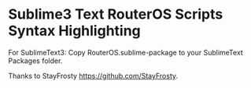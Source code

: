 Sublime3 Text RouterOS Scripts Syntax Highlighting
==================================================

For SublimeText3:
Copy RouterOS.sublime-package to your SublimeText Packages folder.

Thanks to StayFrosty <https://github.com/StayFrosty>.
